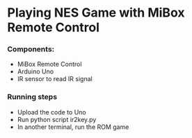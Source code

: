 # Playing NES Game with MiBox Remote Control

### Components:
* MiBox Remote Control
* Arduino Uno
* IR sensor to read IR signal

### Running steps
* Upload the code to Uno
* Run python script ir2key.py
* In another terminal, run the ROM game


